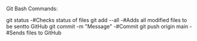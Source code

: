 Git Bash Commands:

git status -#Checks status of files
git add --all -#Adds all modified files to be sentto GitHub
git commit -m "Message" -#Commit
git push origin main -#Sends files to GitHub